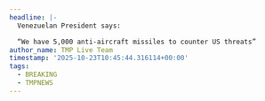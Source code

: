 ```yaml
---
headline: |-
  Venezuelan President says: 

  “We have 5,000 anti-aircraft missiles to counter US threats”
author_name: TMP Live Team
timestamp: '2025-10-23T10:45:44.316114+00:00'
tags:
  - BREAKING
  - TMPNEWS
---
```


